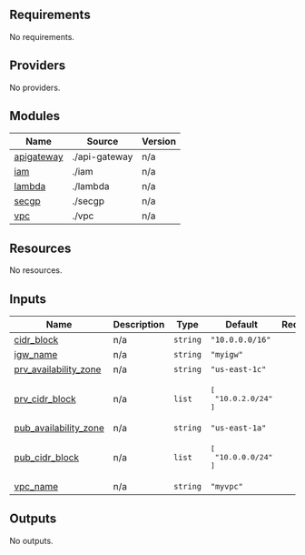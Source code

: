 <!-- BEGIN_TF_DOCS -->
## Requirements

No requirements.

## Providers

No providers.

## Modules

| Name | Source | Version |
|------|--------|---------|
| <a name="module_apigateway"></a> [apigateway](#module\_apigateway) | ./api-gateway | n/a |
| <a name="module_iam"></a> [iam](#module\_iam) | ./iam | n/a |
| <a name="module_lambda"></a> [lambda](#module\_lambda) | ./lambda | n/a |
| <a name="module_secgp"></a> [secgp](#module\_secgp) | ./secgp | n/a |
| <a name="module_vpc"></a> [vpc](#module\_vpc) | ./vpc | n/a |

## Resources

No resources.

## Inputs

| Name | Description | Type | Default | Required |
|------|-------------|------|---------|:--------:|
| <a name="input_cidr_block"></a> [cidr\_block](#input\_cidr\_block) | n/a | `string` | `"10.0.0.0/16"` | no |
| <a name="input_igw_name"></a> [igw\_name](#input\_igw\_name) | n/a | `string` | `"myigw"` | no |
| <a name="input_prv_availability_zone"></a> [prv\_availability\_zone](#input\_prv\_availability\_zone) | n/a | `string` | `"us-east-1c"` | no |
| <a name="input_prv_cidr_block"></a> [prv\_cidr\_block](#input\_prv\_cidr\_block) | n/a | `list` | <pre>[<br/>  "10.0.2.0/24"<br/>]</pre> | no |
| <a name="input_pub_availability_zone"></a> [pub\_availability\_zone](#input\_pub\_availability\_zone) | n/a | `string` | `"us-east-1a"` | no |
| <a name="input_pub_cidr_block"></a> [pub\_cidr\_block](#input\_pub\_cidr\_block) | n/a | `list` | <pre>[<br/>  "10.0.0.0/24"<br/>]</pre> | no |
| <a name="input_vpc_name"></a> [vpc\_name](#input\_vpc\_name) | n/a | `string` | `"myvpc"` | no |

## Outputs

No outputs.
<!-- END_TF_DOCS -->